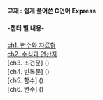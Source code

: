 #### 교재 : 쉽게 풀어쓴 C언어 Express
#### -챕터 별 내용-

[ch1. 변수와 자료형](https://github.com/BangYunseo/TIL/blob/main/C/ch1_%EB%B3%80%EC%88%98%EC%99%80%20%EC%9E%90%EB%A3%8C%ED%98%95.md)    
[ch2. 수식과 연산자](https://github.com/BangYunseo/TIL/blob/main/C/ch2_%EC%88%98%EC%8B%9D%EA%B3%BC%20%EC%97%B0%EC%82%B0%EC%9E%90.md)   
[ch3. 조건문] ()      
[ch4. 반복문] ()     
[ch5. 함수] ()      
[ch6. 변수] ()      

